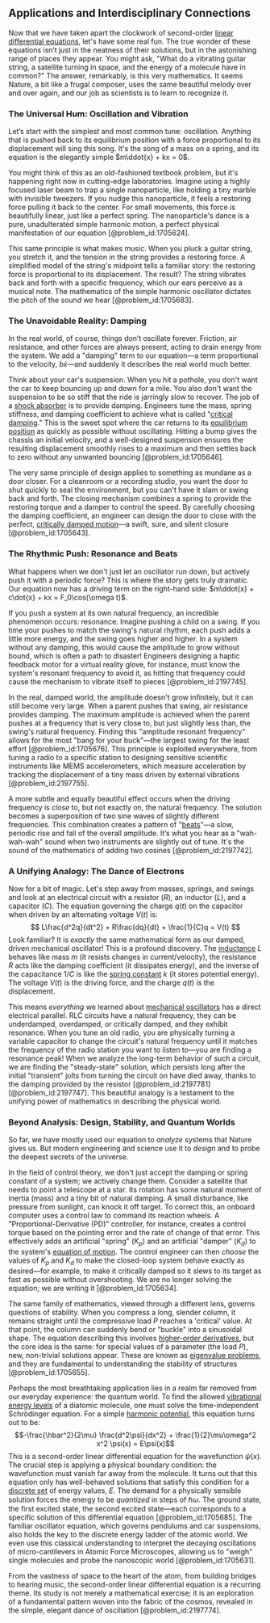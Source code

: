 ## Applications and Interdisciplinary Connections

Now that we have taken apart the clockwork of second-order [linear differential equations](@article_id:149871), let's have some real fun. The true wonder of these equations isn’t just in the neatness of their solutions, but in the astonishing range of places they appear. You might ask, "What do a vibrating guitar string, a satellite turning in space, and the energy of a molecule have in common?" The answer, remarkably, is this very mathematics. It seems Nature, a bit like a frugal composer, uses the same beautiful melody over and over again, and our job as scientists is to learn to recognize it.

### The Universal Hum: Oscillation and Vibration

Let’s start with the simplest and most common tune: oscillation. Anything that is pushed back to its equilibrium position with a force proportional to its displacement will sing this song. It's the song of a mass on a spring, and its equation is the elegantly simple $m\ddot{x} + kx = 0$.

You might think of this as an old-fashioned textbook problem, but it's happening right now in cutting-edge laboratories. Imagine using a highly focused laser beam to trap a single nanoparticle, like holding a tiny marble with invisible tweezers. If you nudge this nanoparticle, it feels a restoring force pulling it back to the center. For small movements, this force is beautifully linear, just like a perfect spring. The nanoparticle's dance is a pure, unadulterated simple harmonic motion, a perfect physical manifestation of our equation [@problem_id:1705624].

This same principle is what makes music. When you pluck a guitar string, you stretch it, and the tension in the string provides a restoring force. A simplified model of the string's midpoint tells a familiar story: the restoring force is proportional to its displacement. The result? The string vibrates back and forth with a specific frequency, which our ears perceive as a musical note. The mathematics of the simple harmonic oscillator dictates the pitch of the sound we hear [@problem_id:1705683].

### The Unavoidable Reality: Damping

In the real world, of course, things don’t oscillate forever. Friction, air resistance, and other forces are always present, acting to drain energy from the system. We add a "damping" term to our equation—a term proportional to the velocity, $b\dot{x}$—and suddenly it describes the real world much better.

Think about your car's suspension. When you hit a pothole, you don't want the car to keep bouncing up and down for a mile. You also don't want the suspension to be so stiff that the ride is jarringly slow to recover. The job of a [shock absorber](@article_id:177418) is to provide damping. Engineers tune the mass, spring stiffness, and damping coefficient to achieve what is called "[critical damping](@article_id:154965)." This is the sweet spot where the car returns to its [equilibrium position](@article_id:271898) as quickly as possible without oscillating. Hitting a bump gives the chassis an initial velocity, and a well-designed suspension ensures the resulting displacement smoothly rises to a maximum and then settles back to zero without any unwanted bouncing [@problem_id:1705646].

The very same principle of design applies to something as mundane as a door closer. For a cleanroom or a recording studio, you want the door to shut quickly to seal the environment, but you can't have it slam or swing back and forth. The closing mechanism combines a spring to provide the restoring torque and a damper to control the speed. By carefully choosing the damping coefficient, an engineer can design the door to close with the perfect, [critically damped motion](@article_id:176463)—a swift, sure, and silent closure [@problem_id:1705643].

### The Rhythmic Push: Resonance and Beats

What happens when we don't just let an oscillator run down, but actively push it with a periodic force? This is where the story gets truly dramatic. Our equation now has a driving term on the right-hand side: $m\ddot{x} + c\dot{x} + kx = F_0\cos(\omega t)$.

If you push a system at its own natural frequency, an incredible phenomenon occurs: resonance. Imagine pushing a child on a swing. If you time your pushes to match the swing's natural rhythm, each push adds a little more energy, and the swing goes higher and higher. In a system without any damping, this would cause the amplitude to grow without bound, which is often a path to disaster! Engineers designing a haptic feedback motor for a virtual reality glove, for instance, must know the system's resonant frequency to avoid it, as hitting that frequency could cause the mechanism to vibrate itself to pieces [@problem_id:2197745].

In the real, damped world, the amplitude doesn't grow infinitely, but it can still become very large. When a parent pushes that swing, air resistance provides damping. The maximum amplitude is achieved when the parent pushes at a frequency that is very close to, but just slightly less than, the swing's natural frequency. Finding this "amplitude resonant frequency" allows for the most "bang for your buck"—the largest swing for the least effort [@problem_id:1705676]. This principle is exploited everywhere, from tuning a radio to a specific station to designing sensitive scientific instruments like MEMS accelerometers, which measure acceleration by tracking the displacement of a tiny mass driven by external vibrations [@problem_id:2197755].

A more subtle and equally beautiful effect occurs when the driving frequency is *close* to, but not exactly on, the natural frequency. The solution becomes a superposition of two sine waves of slightly different frequencies. This combination creates a pattern of "[beats](@article_id:191434)"—a slow, periodic rise and fall of the overall amplitude. It’s what you hear as a "wah-wah-wah" sound when two instruments are slightly out of tune. It's the sound of the mathematics of adding two cosines [@problem_id:2197742].

### A Unifying Analogy: The Dance of Electrons

Now for a bit of magic. Let's step away from masses, springs, and swings and look at an electrical circuit with a resistor ($R$), an inductor ($L$), and a capacitor ($C$). The equation governing the charge $q(t)$ on the capacitor when driven by an alternating voltage $V(t)$ is:
$$ L\frac{d^2q}{dt^2} + R\frac{dq}{dt} + \frac{1}{C}q = V(t) $$
Look familiar? It is *exactly* the same mathematical form as our damped, driven mechanical oscillator! This is a profound discovery. The [inductance](@article_id:275537) $L$ behaves like mass $m$ (it resists changes in current/velocity), the resistance $R$ acts like the damping coefficient (it dissipates energy), and the inverse of the capacitance $1/C$ is like the [spring constant](@article_id:166703) $k$ (it stores potential energy). The voltage $V(t)$ is the driving force, and the charge $q(t)$ is the displacement.

This means *everything* we learned about [mechanical oscillators](@article_id:269541) has a direct electrical parallel. RLC circuits have a natural frequency, they can be underdamped, overdamped, or critically damped, and they exhibit resonance. When you tune an old radio, you are physically turning a variable capacitor to change the circuit's natural frequency until it matches the frequency of the radio station you want to listen to—you are finding a resonance peak! When we analyze the long-term behavior of such a circuit, we are finding the "steady-state" solution, which persists long after the initial "transient" jolts from turning the circuit on have died away, thanks to the damping provided by the resistor [@problem_id:2197781] [@problem_id:2197747]. This beautiful analogy is a testament to the unifying power of mathematics in describing the physical world.

### Beyond Analysis: Design, Stability, and Quantum Worlds

So far, we have mostly used our equation to *analyze* systems that Nature gives us. But modern engineering and science use it to *design* and to probe the deepest secrets of the universe.

In the field of control theory, we don't just accept the damping or spring constant of a system; we actively change them. Consider a satellite that needs to point a telescope at a star. Its rotation has some natural moment of inertia (mass) and a tiny bit of natural damping. A small disturbance, like pressure from sunlight, can knock it off target. To correct this, an onboard computer uses a control law to command its reaction wheels. A "Proportional-Derivative (PD)" controller, for instance, creates a control torque based on the pointing error and the rate of change of that error. This effectively adds an artificial "spring" ($K_p$) and an artificial "damper" ($K_d$) to the system's [equation of motion](@article_id:263792). The control engineer can then *choose* the values of $K_p$ and $K_d$ to make the closed-loop system behave exactly as desired—for example, to make it critically damped so it slews to its target as fast as possible without overshooting. We are no longer solving the equation; we are writing it [@problem_id:1705634].

The same family of mathematics, viewed through a different lens, governs questions of stability. When you compress a long, slender column, it remains straight until the compressive load $P$ reaches a 'critical' value. At that point, the column can suddenly bend or "buckle" into a sinusoidal shape. The equation describing this involves [higher-order derivatives](@article_id:140388), but the core idea is the same: for special values of a parameter (the load $P$), new, non-trivial solutions appear. These are known as [eigenvalue problems](@article_id:141659), and they are fundamental to understanding the stability of structures [@problem_id:1705655].

Perhaps the most breathtaking application lies in a realm far removed from our everyday experience: the quantum world. To find the allowed [vibrational energy levels](@article_id:192507) of a diatomic molecule, one must solve the time-independent Schrödinger equation. For a simple [harmonic potential](@article_id:169124), this equation turns out to be:
$$-\frac{\hbar^2}{2\mu} \frac{d^2\psi}{dx^2} + \frac{1}{2}\mu\omega^2 x^2 \psi(x) = E\psi(x)$$
This is a second-order linear differential equation for the wavefunction $\psi(x)$. The crucial step is applying a physical boundary condition: the wavefunction must vanish far away from the molecule. It turns out that this equation only has well-behaved solutions that satisfy this condition for a [discrete set](@article_id:145529) of energy values, $E$. The demand for a physically sensible solution forces the energy to be *quantized* in steps of $\hbar\omega$. The ground state, the first excited state, the second excited state—each corresponds to a specific solution of this differential equation [@problem_id:1705685]. The familiar oscillator equation, which governs pendulums and car suspensions, also holds the key to the discrete energy ladder of the atomic world. We even use this classical understanding to interpret the decaying oscillations of micro-cantilevers in Atomic Force Microscopes, allowing us to "weigh" single molecules and probe the nanoscopic world [@problem_id:1705631].

From the vastness of space to the heart of the atom, from building bridges to hearing music, the second-order linear differential equation is a recurring theme. Its study is not merely a mathematical exercise; it is an exploration of a fundamental pattern woven into the fabric of the cosmos, revealed in the simple, elegant dance of oscillation [@problem_id:2197774].